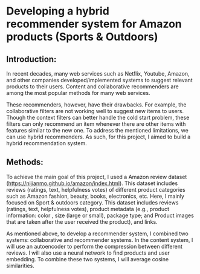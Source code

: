 # Developing a hybrid recommender system for Amazon products (Sports & Outdoors)

## Introduction:

In recent decades, many web services such as Netflix, Youtube, Amazon, and other companies developed/implemented systems to suggest relevant products to their users. Content and collaborative recommenders are among the most popular methods for many web services.

These recommenders, however, have their drawbacks. For example, the collaborative filters are not working well to suggest new items to users. Though the context filters can better handle the cold start problem, these filters can only recommend an item whenever there are other items with features similar to the new one. To address the mentioned limitations, we can use hybrid recommenders. As such, for this project, I aimed to build a hybrid recommendation system.

## Methods:

To achieve the main goal of this project, I used a Amazon review dataset (https://nijianmo.github.io/amazon/index.html). This dataset includes reviews (ratings, text, helpfulness votes) of different product categories such as Amazon fashion, beauty, books, electronics, etc. Here, I mainly focused on Sport & outdoors category. This dataset includes reviews (ratings, text, helpfulness votes), product metadata (e.g., product information: color , size (large or small), package type; and Product images that are taken after the user received the product), and links.

As mentioned above, to develop a recommender system, I combined two systems: collaborative and recommender systems. In the content system, I will use an autoencoder to perform the compression between different reviews. I will also use a neural network to find products and user embedding. To combine these two systems, I will average cosine similarities.